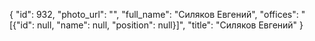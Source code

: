 {
    "id": 932,
    "photo_url": "",
    "full_name": "Силяков Евгений",
    "offices": "[{\"id\": null, \"name\": null, \"position\": null}]",
    "title": "Силяков Евгений"
}